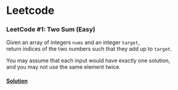 # Leetcode

### LeetCode #1: Two Sum (Easy) 

Given an array of integers `nums` and an integer `target`,  
return indices of the two numbers such that they add up to `target`.

You may assume that each input would have exactly one solution,  
and you may not use the same element twice.

#### [Solution](TwoSum/TwoSum/Program.cs)